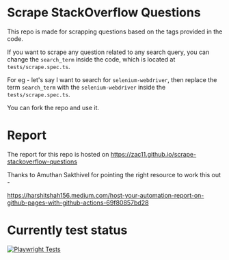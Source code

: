 # Scrape StackOverflow Questions

This repo is made for scrapping questions based on the tags provided in the code.

If you want to scrape any question related to any search query, you can change the `search_term` inside the
code, which is located at `tests/scrape.spec.ts`.

For eg - let's say I want to search for `selenium-webdriver`, then replace the term `search_term` with the 
`selenium-webdriver` inside the `tests/scrape.spec.ts`.

You can fork the repo and use it.

# Report
The report for this repo is hosted on https://zac11.github.io/scrape-stackoverflow-questions

Thanks to Amuthan Sakthivel for pointing the right resource to work this out - 

https://harshitshah156.medium.com/host-your-automation-report-on-github-pages-with-github-actions-69f80857bd28

# Currently test status

[![Playwright Tests](https://github.com/zac11/scrape-stackoverflow-questions/actions/workflows/playwright.yml/badge.svg)](https://github.com/zac11/scrape-stackoverflow-questions/actions/workflows/playwright.yml)

